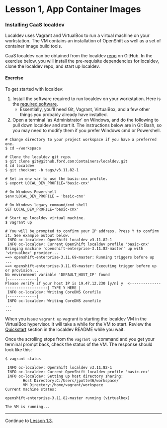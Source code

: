 # Lesson 1, App Container Images

### Installing CaaS localdev

Localdev uses Vagrant and VirtualBox to run a virtual machine on your workstation. The VM contains an installation of OpenShift as well as a set of container image build tools.

CaaS localdev can be obtained from the localdev [repo](https://github.ford.com/containers/localdev) on GitHub. In the exercise below, you will install the pre-requisite dependencies for localdev, clone the localdev repo, and start up localdev.

#### Exercise

To get started with localdev:
1. Install the software required to run localdev on your workstation. Here is the [required software](https://github.ford.com/containers/localdev#minimum-requirements).
   - Essentially, you'll need Git, Vagrant, VirtualBox, and a few other things you probably already have installed.
1. Open a terminal 'as Administrator' on Windows, and do the following to pull down localdev and start it. The instructions below are in Git Bash, so you may need to modify them if you prefer Windows cmd or Powershell.

```
# Change directory to your project workspace if you have a preferred one.
$ cd ~/workspace

# Clone the localdev git repo.
$ git clone git@github.ford.com:Containers/localdev.git
$ cd localdev
$ git checkout -b tags/v3.11.82-1

# Set an env var to use the basic-cnx profile.
$ export LOCAL_DEV_PROFILE='basic-cnx'

# On Windows Powershell
$env:LOCAL_DEV_PROFILE = 'basic-cnx'

# On Windows legacy command/cmd shell
SET LOCAL_DEV_PROFILE='basic-cnx'

# Start up localdev virtual machine.
$ vagrant up

# You will be prompted to confirm your IP address. Press Y to confirm it. See example output below.
 INFO oc-localdev: OpenShift localdev v3.11.82-1
 INFO oc-localdev: Current OpenShift localdev profile 'basic-cnx'
Bringing machine 'openshift-enterprise-3.11.82-master' up with 'virtualbox' provider...
==> openshift-enterprise-3.11.69-master: Running triggers before up ...
==> openshift-enterprise-3.11.69-master: Executing trigger before up or provision...
No environment variable 'DEFAULT_HOST_IP' found                                          |-------------|
Please verify if your host IP is 19.47.12.230 [y/n] y  <---------------------------------| TYPE Y HERE |
 INFO oc-localdev: Writing CoreDNS Corefile                                              |-------------|
 INFO oc-localdev: Writing CoreDNS zonefile
...
...
```

When you issue `vagrant up` vagrant is starting the localdev VM in the VirtualBox hypervisor. It will take a while for the VM to start. Review the [Quickstart](https://github.ford.com/containers/localdev#quick-start) section in the localdev README while you wait.

<!-- Also note that you are using the `build-host` profile, so the VM that starts will *NOT* be running CaaS. That's OK because you will just be building container images in the next exercise which is what the `build-host` profile is optimized for. Just pointing this out because you'll notice if you try to access localdev from a web browser, you'll get an error because OpenShift isn't started. -->

Once the scrolling stops from the `vagrant up` command and you get your terminal prompt back, check the status of the VM. The response should look like this:

```
$ vagrant status

 INFO oc-localdev: OpenShift localdev v3.11.82-1
 INFO oc-localdev: Current OpenShift localdev profile 'basic-cnx'
 INFO oc-localdev: Setting up host directory sharing:
        Host Directory:C:/Users/jpotte46/workspace/
        VM Directory:/home/vagrant/workspace
Current machine states:

openshift-enterprise-3.11.82-master running (virtualbox)

The VM is running...
```

---  

Continue to [Lesson 1.3](./lesson1.3.md).